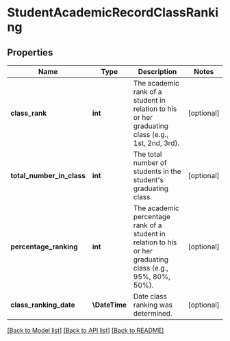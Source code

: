 # StudentAcademicRecordClassRanking

## Properties
Name | Type | Description | Notes
------------ | ------------- | ------------- | -------------
**class_rank** | **int** | The academic rank of a student in relation to his or her graduating class (e.g., 1st, 2nd, 3rd). | [optional] 
**total_number_in_class** | **int** | The total number of students in the student&#39;s graduating class. | [optional] 
**percentage_ranking** | **int** | The academic percentage rank of a student in relation to his or her graduating class (e.g., 95%, 80%, 50%). | [optional] 
**class_ranking_date** | **\\DateTime** | Date class ranking was determined. | [optional] 

[[Back to Model list]](../README.md#documentation-for-models) [[Back to API list]](../README.md#documentation-for-api-endpoints) [[Back to README]](../README.md)


